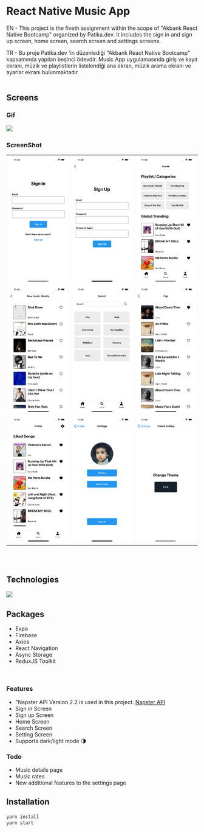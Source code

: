 # React Native Music App

EN - This project is the fiveth assignment within the scope of "Akbank React Native Bootcamp" organized by Patika.dev. It includes the sign in and sign up screen, home screen, search screen and settings screens.

TR - Bu proje Patika.dev 'in düzenlediği "Akbank React Native Bootcamp" kapsamında yapılan beşinci ödevdir. Music App uygulamasında giriş ve kayıt ekranı, müzik ve playlistlerin listelendiği ana ekran, müzik arama ekranı ve ayarlar ekranı bulunmaktadır.
<br/><br/>

## Screens

### Gif

<img src="src/assets/appScreen.gif"/>

### ScreenShot

<table>
    <tbody>
        <tr>
            <td><img src="src/assets/signin.png" width="300" style="margin-right:30px;"/></td>
            <td><img src="src/assets/signup.png" width="300" style="margin-right:30px;"/></td>
            <td><img src="src/assets/home.png" width="300" style="margin-right:30px;"/></td>
        </tr>
        <tr>
            <td><img src="src/assets/playlist.png" width="300" style="margin-right:30px;"/></td>
            <td><img src="src/assets/search.png" width="300" style="margin-right:30px;"/></td>
            <td><img src="src/assets/genres.png" width="300" style="margin-right:30px;"/></td>
        </tr>
        <tr>
            <td><img src="src/assets/profile.png" width="300" style="margin-right:30px;"/></td>
            <td><img src="src/assets/settings.png" width="300" style="margin-right:30px;"/></td>
            <td><img src="src/assets/theme.png" width="300" style="margin-right:30px;"/></td>
        </tr>
    </tbody>
</table>
<br/>
<br/>

## Technologies

<img src="https://img.shields.io/badge/React_Native-20232A?style=for-the-badge&logo=react&logoColor=61DAFB">

<br/>

## Packages

- Expo
- Firebase
- Axios
- React Navigation
- Async Storage
- ReduxJS Toolkit

<br/>

### Features

- "Napster API Version 2.2 is used in this project. <a href="https://developer.prod.napster.com/developer">Napster API</a>
- Sign in Screen
- Sign up Screen
- Home Screen
- Search Screen
- Setting Screen
- Supports dark/light mode 🌗

### Todo

- Music details page
- Music rates
- New additional features to the settings page

## Installation

```
yarn install
yarn start
```
